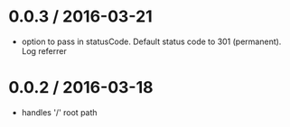 
0.0.3 / 2016-03-21
==================

  * option to pass in statusCode. Default status code to 301 (permanent). Log referrer

0.0.2 / 2016-03-18
==================

  * handles '/' root path
